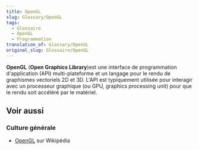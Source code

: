 ```yaml
---
title: OpenGL
slug: Glossary/OpenGL
tags:
  - Glossaire
  - OpenGL
  - Programmation
translation_of: Glossary/OpenGL
original_slug: Glossaire/OpenGL
---
```

**OpenGL** (**Open Graphics Library**)est une interface de programmation d'application (API) multi-plateforme et un langage pour le rendu de graphismes vectoriels 2D et 3D. L'API est typiquement utilisée pour interagir avec un processeur graphique (ou GPU, graphics processing unit) pour que le rendu soit accéléré par le matériel.

## Voir aussi

### Culture générale

- [OpenGL](https://fr.wikipedia.org/wiki/OpenGL) sur Wikipédia
